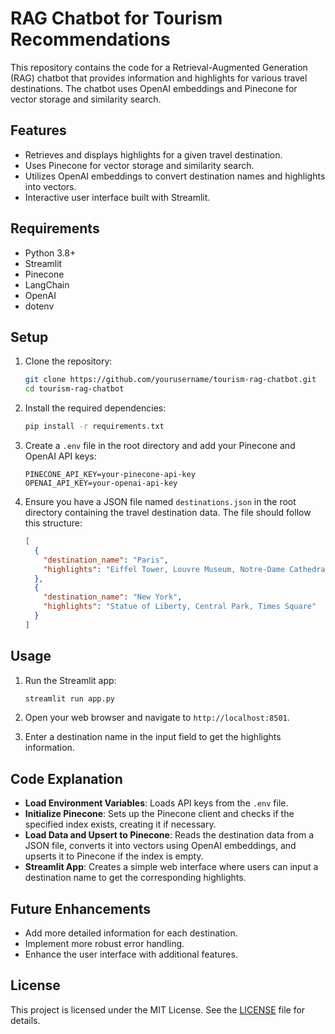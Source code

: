 # RAG Chatbot for Tourism Recommendations

This repository contains the code for a Retrieval-Augmented Generation (RAG) chatbot that provides information and highlights for various travel destinations. The chatbot uses OpenAI embeddings and Pinecone for vector storage and similarity search.

## Features

- Retrieves and displays highlights for a given travel destination.
- Uses Pinecone for vector storage and similarity search.
- Utilizes OpenAI embeddings to convert destination names and highlights into vectors.
- Interactive user interface built with Streamlit.

## Requirements

- Python 3.8+
- Streamlit
- Pinecone
- LangChain
- OpenAI
- dotenv

## Setup

1. Clone the repository:
    ```sh
    git clone https://github.com/yourusername/tourism-rag-chatbot.git
    cd tourism-rag-chatbot
    ```

2. Install the required dependencies:
    ```sh
    pip install -r requirements.txt
    ```

3. Create a `.env` file in the root directory and add your Pinecone and OpenAI API keys:
    ```env
    PINECONE_API_KEY=your-pinecone-api-key
    OPENAI_API_KEY=your-openai-api-key
    ```

4. Ensure you have a JSON file named `destinations.json` in the root directory containing the travel destination data. The file should follow this structure:
    ```json
    [
      {
        "destination_name": "Paris",
        "highlights": "Eiffel Tower, Louvre Museum, Notre-Dame Cathedral"
      },
      {
        "destination_name": "New York",
        "highlights": "Statue of Liberty, Central Park, Times Square"
      }
    ]
    ```

## Usage

1. Run the Streamlit app:
    ```sh
    streamlit run app.py
    ```

2. Open your web browser and navigate to `http://localhost:8501`.

3. Enter a destination name in the input field to get the highlights information.

## Code Explanation

- **Load Environment Variables**: Loads API keys from the `.env` file.
- **Initialize Pinecone**: Sets up the Pinecone client and checks if the specified index exists, creating it if necessary.
- **Load Data and Upsert to Pinecone**: Reads the destination data from a JSON file, converts it into vectors using OpenAI embeddings, and upserts it to Pinecone if the index is empty.
- **Streamlit App**: Creates a simple web interface where users can input a destination name to get the corresponding highlights.

## Future Enhancements

- Add more detailed information for each destination.
- Implement more robust error handling.
- Enhance the user interface with additional features.

## License

This project is licensed under the MIT License. See the [LICENSE](LICENSE) file for details.
